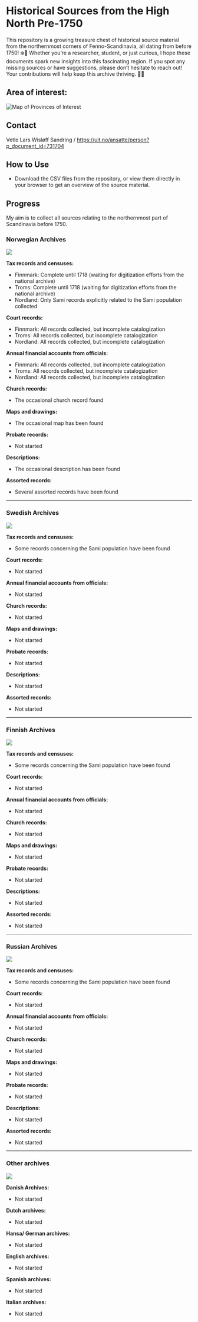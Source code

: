 # Historical Sources from the High North Pre-1750

This repository is a growing treasure chest of historical source material from the northernmost corners of Fenno-Scandinavia, all dating from before 1750! ❄️📜 Whether you’re a researcher, student, or just curious, I hope these documents spark new insights into this fascinating region. If you spot any missing sources or have suggestions, please don’t hesitate to reach out! Your contributions will help keep this archive thriving. 🙌✨
## Area of interest: 

![Map of Provinces of Interest](https://github.com/Moryzont/Nordkalotten_kilder/blob/81c550dad200d3295ef89e77f4f43aec7720c6d9/Provinces%20of%20interest.png)

## Contact
Vetle Lars Wisløff Sandring / https://uit.no/ansatte/person?p_document_id=731704 

## How to Use

- Download the CSV files from the repository, or view them directly in your browser to get an overview of the source material.

## Progress

My aim is to collect all sources relating to the northernmost part of Scandinavia before 1750.


### Norwegian Archives
![](https://geps.dev/progress/50)

**Tax records and censuses:**
- Finnmark: Complete until 1718 (waiting for digitization efforts from the national archive)
- Troms: Complete until 1718 (waiting for digitization efforts from the national archive)
- Nordland: Only Sami records explicitly related to the Sami population collected

**Court records:**
- Finnmark: All records collected, but incomplete catalogization
- Troms: All records collected, but incomplete catalogization
- Nordland: All records collected, but incomplete catalogization

**Annual financial accounts from officials:**
- Finnmark: All records collected, but incomplete catalogization
- Troms: All records collected, but incomplete catalogization
- Nordland: All records collected, but incomplete catalogization

**Church records:**
- The occasional church record found

**Maps and drawings:**
- The occasional map has been found

**Probate records:**
- Not started

**Descriptions:**
- The occasional description has been found

**Assorted records:**
- Several assorted records have been found

---

### Swedish Archives
![](https://geps.dev/progress/10)

**Tax records and censuses:**
- Some records concerning the Sami population have been found

**Court records:**
- Not started

**Annual financial accounts from officials:**
- Not started

**Church records:**
- Not started

**Maps and drawings:**
- Not started

**Probate records:**
- Not started

**Descriptions:**
- Not started

**Assorted records:**
- Not started

---

### Finnish Archives
![](https://geps.dev/progress/5)

**Tax records and censuses:**
- Some records concerning the Sami population have been found

**Court records:**
- Not started

**Annual financial accounts from officials:**
- Not started

**Church records:**
- Not started

**Maps and drawings:**
- Not started

**Probate records:**
- Not started

**Descriptions:**
- Not started

**Assorted records:**
- Not started

---

### Russian Archives
![](https://geps.dev/progress/5)

**Tax records and censuses:**
- Some records concerning the Sami population have been found

**Court records:**
- Not started

**Annual financial accounts from officials:**
- Not started

**Church records:**
- Not started

**Maps and drawings:**
- Not started

**Probate records:**
- Not started

**Descriptions:**
- Not started

**Assorted records:**
- Not started

---

### Other archives
![](https://geps.dev/progress/0)

**Danish Archives:**
- Not started

**Dutch archives:**
- Not started

**Hansa/ German archives:**
- Not started

**English archives:**
- Not started

**Spanish archives:**
- Not started

**Italian archives:**
- Not started
